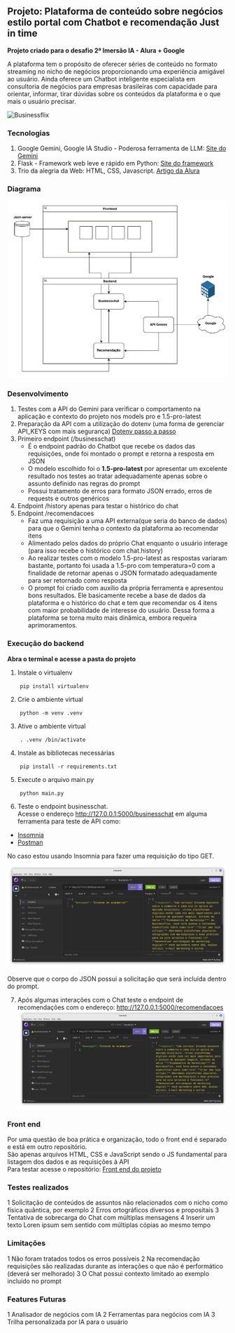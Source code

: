 ## Projeto: Plataforma de conteúdo sobre negócios estilo portal com Chatbot e recomendação Just in time
**Projeto criado para o desafio 2ª Imersão IA - Alura + Google**<br>

A plataforma tem o propósito de oferecer séries de conteúdo no formato streaming no nicho de negócios proporcionando uma experiência amigável ao usuário. Ainda oferece um Chatbot inteligente especialista em consultoria de negócios para empresas brasileiras com capacidade para orientar, informar, tirar dúvidas sobre os conteúdos da plataforma e o que mais o usuário precisar.

![Businessflix](https://github.com/joselinosantos/businessflix-backend/blob/master/businessflix.png)

### Tecnologias
1. Google Gemini, Google IA Studio - Poderosa ferramenta de LLM: [Site do Gemini](https://gemini.google.com/?hl=en-GB)
2. Flask - Framework web leve e rápido em Python: [Site do framework](https://flask.palletsprojects.com/en/3.0.x/)
3. Trio da alegria da Web: HTML, CSS, Javascript. [Artigo da Alura](https://www.alura.com.br/artigos/html-css-e-js-definicoes)

### Diagrama
![Diagrama](https://github.com/joselinosantos/businessflix-backend/blob/master/imagens/diagrama.png)

### Desenvolvimento
1. Testes com a API do Gemini para verificar o comportamento na aplicação e contexto do projeto nos models pro e 1.5-pro-latest
2. Preparação da API com a utilização do dotenv (uma forma de gerenciar API_KEYS com mais segurança)
   [Dotenv passo a passo](https://www.dotenv.org/docs/quickstart.html)
4. Primeiro endpoint (/businesschat)
   * É o endpoint padrão do Chatbot que recebe os dados das requisições, onde foi montado o prompt e retorna a resposta em JSON
   * O modelo escolhido foi o <b>1.5-pro-latest</b> por apresentar um excelente resultado nos testes ao tratar adequadamente apenas sobre o assunto definido nas regras do prompt
   * Possui tratamento de erros para formato JSON errado, erros de requests e outros genéricos
5. Endpoint /history apenas para testar o histórico do chat
6. Endpoint /recomendacoes
   * Faz uma requisição a uma API externa(que seria do banco de dados) para que o Gemini tenha o contexto da plataforma ao recomendar itens
   * Alimentado pelos dados do próprio Chat enquanto o usuário interage (para isso recebe o histórico com chat.history)
   * Ao realizar testes com o modelo 1.5-pro-latest as respostas variaram bastante, portanto foi usada a 1.5-pro com temperatura=0 com a finalidade de retornar apenas o JSON formatado adequadamente para ser retornado como resposta
   * O prompt foi criado com auxílio da própria ferramenta e apresentou bons resultados. Ele basicamente recebe a base de dados da plataforma e o histórico do chat e tem que recomendar os 4 itens com maior probabilidade de interesse do usuário. Dessa forma a plataforma se torna muito mais dinâmica, embora requeira aprimoramentos.

### Execução do backend
**Abra o terminal e acesse a pasta do projeto**
1. Instale o virtualenv
```
    pip install virtualenv
```
2. Crie o ambiente virtual
```
    python -m venv .venv
```
3. Ative o ambiente virtual
```
    . .venv /bin/activate
```
4. Instale as bibliotecas necessárias
```
    pip install -r requirements.txt
```
5. Execute o arquivo main.py
```
    python main.py
```
6. Teste o endpoint businesschat.<br> Acesse o endereço http://127.0.0.1:5000/businesschat em alguma ferramenta para teste de API como: 
  * [Insomnia](https://insomnia.rest/download)
  * [Postman](https://www.postman.com/)

No caso estou usando Insomnia para fazer uma requisição do tipo GET.

![Teste endpoint businesschat](https://github.com/joselinosantos/businessflix-backend/blob/master/imagens/api_businesschat.png)

Observe que o corpo do JSON possui a solicitação que será incluída dentro do prompt.

7. Após algumas interações com o Chat teste o endpoint de recomendações com o endereço: http://127.0.0.1:5000/recomendacoes
![Teste endpoint recomendacoes](https://github.com/joselinosantos/businessflix-backend/blob/master/imagens/api_businesschat.png)

### Front end
Por uma questão de boa prática e organização, todo o front end é separado e está em outro repositório. <br>
São apenas arquivos HTML, CSS e JavaScript sendo o JS fundamental para listagem dos dados e as requisições à API<br>
Para testar acesse o repositório: [Front end do projeto](https://github.com/joselinosantos/businessflix-frontend.git)

### Testes realizados
1 Solicitação de conteúdos de assuntos não relacionados com o nicho como física quântica, por exemplo
2 Erros ortográficos diversos e propositais
3 Tentativa de sobrecarga do Chat com múltiplas mensagens
4 Inserir um texto Loren ipsum sem sentido com múltiplas cópias ao mesmo tempo 

### Limitações
1 Não foram tratados todos os erros possíveis
2 Na recomendação requisições são realizadas durante as interações o que não é performático (deverá ser melhorado)
3 O Chat possui contexto limitado ao exemplo incluído no prompt

### Features Futuras
1 Analisador de negócios com IA
2 Ferramentas para negócios com IA
3 Trilha personalizada por IA para o usuário